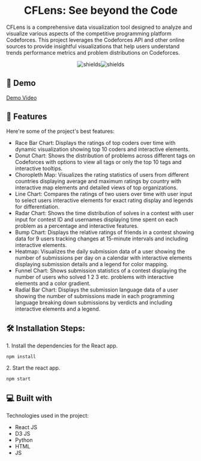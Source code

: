 <h1 align="center" id="title">CFLens: See beyond the Code</h1>

<p id="description">CFLens is a comprehensive data visualization tool designed to analyze and visualize various aspects of the competitive programming platform Codeforces. This project leverages the Codeforces API and other online sources to provide insightful visualizations that help users understand trends performance metrics and problem distributions on Codeforces.</p>

<p align="center"><img src="https://img.shields.io/github/contributors/priet-ukani/CFlens" alt="shields"><img src="https://img.shields.io/github/stars/priet-ukani/CFLens" alt="shields"></p>

<h2>🚀 Demo</h2>

[Demo Video](https://youtu.be/XUV7kDNnT7Q)

<!-- <h2>Project Screenshots:</h2>

<img src="images/Homepage.png" alt="project-screenshot" width="800" height="450/"> -->

  
<h2>🧐 Features</h2>

Here're some of the project's best features:

*   Race Bar Chart: Displays the ratings of top coders over time with dynamic visualization showing top 10 coders and interactive elements.
*   Donut Chart: Shows the distribution of problems across different tags on Codeforces with options to view all tags or only the top 10 tags and interactive tooltips.
*   Choropleth Map: Visualizes the rating statistics of users from different countries displaying average and maximum ratings by country with interactive map elements and detailed views of top organizations.
*   Line Chart: Compares the ratings of two users over time with user input to select users interactive elements for exact rating display and legends for differentiation.
*   Radar Chart: Shows the time distribution of solves in a contest with user input for contest ID and usernames displaying time spent on each problem as a percentage and interactive features.
*   Bump Chart: Displays the relative ratings of friends in a contest showing data for 9 users tracking changes at 15-minute intervals and including interactive elements.
*   Heatmap: Visualizes the daily submission data of a user showing the number of submissions per day on a calendar with interactive elements displaying submission details and a legend for color mapping.
*   Funnel Chart: Shows submission statistics of a contest displaying the number of users who solved 1 2 3 etc. problems with interactive elements and a color gradient.
*   Radial Bar Chart: Displays the submission language data of a user showing the number of submissions made in each programming language breaking down submissions by verdicts and including interactive elements and a legend.

<h2>🛠️ Installation Steps:</h2>

<p>1. Install the dependencies for the React app.</p>

```
npm install
```

<p>2. Start the react app.</p>

```
npm start
```

  
  
<h2>💻 Built with</h2>

Technologies used in the project:

*   React JS
*   D3 JS
*   Python
*   HTML
*   JS
